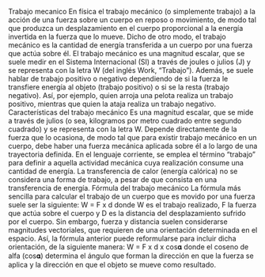 Trabajo mecanico 
En física el  trabajo mecánico (o simplemente trabajo) a la acción de una fuerza sobre un cuerpo en reposo o movimiento, de modo tal que produzca un desplazamiento en el cuerpo proporcional a la energía invertida en la fuerza que lo mueve. Dicho de otro modo, el trabajo mecánico es la cantidad de energía transferida a un cuerpo por una fuerza que actúa sobre él.
El trabajo mecánico es una magnitud escalar, que se suele medir en el Sistema Internacional (SI) a través de joules o julios (J) y se representa con la letra W (del inglés Work, “Trabajo”). Además, se suele hablar de trabajo positivo o negativo dependiendo de si la fuerza le transfiere energía al objeto (trabajo positivo) o si se la resta (trabajo negativo). Así, por ejemplo, quien arroja una pelota realiza un trabajo positivo, mientras que quien la ataja realiza un trabajo negativo.
Características del trabajo mecánico
Es una magnitud escalar, que se mide a través de julios (o sea, kilogramos por metro cuadrado entre segundo cuadrado) y se representa con la letra W.
Depende directamente de la fuerza que lo ocasiona, de modo tal que para existir trabajo mecánico en un cuerpo, debe haber una fuerza mecánica aplicada sobre él a lo largo de una trayectoria definida.
En el lenguaje corriente, se emplea el término “trabajo” para definir a aquella actividad mecánica cuya realización consume una cantidad de energía.
La transferencia de calor (energía calórica) no se considera una forma de trabajo, a pesar de que consista en una transferencia de energía.
Fórmula del trabajo mecánico
La fórmula más sencilla para calcular el trabajo de un cuerpo que es movido por una fuerza suele ser la siguiente:
W = F x d
donde W es el trabajo realizado, F la fuerza que actúa sobre el cuerpo y D es la distancia del desplazamiento sufrido por el cuerpo.
Sin embargo, fuerza y distancia suelen considerarse magnitudes vectoriales, que requieren de una orientación determinada en el espacio. Así, la fórmula anterior puede reformularse para incluir dicha orientación, de la siguiente manera:
W = F x d x cos𝛂
donde el coseno de alfa (cos𝛂) determina el ángulo que forman la dirección en que la fuerza se aplica y la dirección en que el objeto se mueve como resultado.
